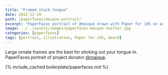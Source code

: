 ```yaml
---
title: "Framed stuck tongue"
date: 2012-12-19
path: /paperfaces/maique-portrait/
excerpt: "PaperFaces portrait of @maique drawn with Paper for iOS on an iPad."
image: ../../assets/images/paperfaces-maique-twitter.jpg
categories: [paperfaces]
tags: [portrait, illustration, Paper for iOS, beard]
---
```


Large ornate frames are the best for sticking out your tongue in. PaperFaces portrait of project donator [@maique](https://twitter.com/maique).

{% include_cached boilerplate/paperfaces.md %}

